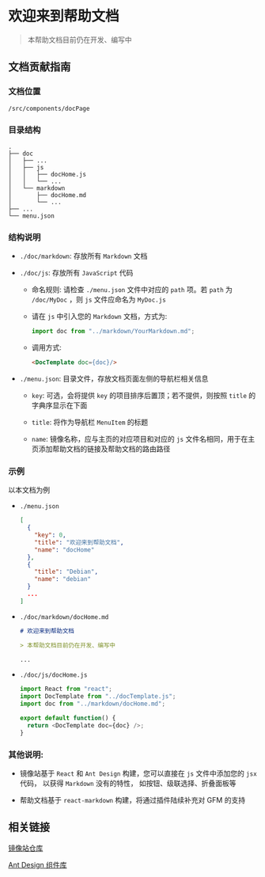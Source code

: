 # 欢迎来到帮助文档

> 本帮助文档目前仍在开发、编写中

## 文档贡献指南

### 文档位置

`/src/components/docPage`

### 目录结构

```
.
├── doc
│   ├── ...
│   ├── js
│   │   ├── docHome.js
│   │   └── ...
│   └── markdown
│       ├── docHome.md
│       └── ...
├── ...
└── menu.json
```

### 结构说明

- `./doc/markdown`: 存放所有 `Markdown` 文档

- `./doc/js`: 存放所有 `JavaScript` 代码

  - 命名规则: 请检查 `./menu.json` 文件中对应的 `path` 项。若 `path` 为 `/doc/MyDoc` ，则 `js` 文件应命名为 `MyDoc.js`

  - 请在 `js` 中引入您的 `Markdown` 文档，方式为:

    ```js
    import doc from "../markdown/YourMarkdown.md";
    ```

  - 调用方式:

    ```html
    <DocTemplate doc={doc}/>
    ```

- `./menu.json`: 目录文件，存放文档页面左侧的导航栏相关信息

  - `key`: 可选，会将提供 `key` 的项目排序后置顶；若不提供，则按照 `title` 的字典序显示在下面

  - `title`: 将作为导航栏 `MenuItem` 的标题

  - `name`: 镜像名称，应与主页的对应项目和对应的 `js` 文件名相同，用于在主页添加帮助文档的链接及帮助文档的路由路径

### 示例

以本文档为例

- `./menu.json`

  ```json
  [
    {
      "key": 0,
      "title": "欢迎来到帮助文档",
      "name": "docHome"
    },
    {
      "title": "Debian",
      "name": "debian"
    }
    ...
  ]
  ```

- `./doc/markdown/docHome.md`

  ```markdown
  # 欢迎来到帮助文档

  > 本帮助文档目前仍在开发、编写中

  ...
  ```

- `./doc/js/docHome.js`

  ```js
  import React from "react";
  import DocTemplate from "../docTemplate.js";
  import doc from "../markdown/docHome.md";

  export default function() {
    return <DocTemplate doc={doc} />;
  }
  ```

### 其他说明:

- 镜像站基于 `React` 和 `Ant Design` 构建，您可以直接在 `js` 文件中添加您的 `jsx` 代码， 以获得 `Markdown` 没有的特性， 如按钮、级联选择、折叠面板等

- 帮助文档基于 `react-markdown` 构建，将通过插件陆续补充对 GFM 的支持

## 相关链接

[镜像站仓库](https://github.com/hitlug/mirror-web)

[Ant Design 组件库](https://ant.design/components/overview-cn/)
